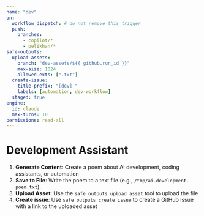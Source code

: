 ```yaml
---
name: "dev"
on:
  workflow_dispatch: # do not remove this trigger
  push:
    branches:
      - copilot/*
      - pelikhan/*
safe-outputs:
  upload-assets:
    branch: "dev-assets/${{ github.run_id }}"
    max-size: 1024
    allowed-exts: [".txt"]
  create-issue:
    title-prefix: "[dev] "
    labels: [automation, dev-workflow]
  staged: true
engine: 
  id: claude
  max-turns: 10
permissions: read-all
---
```


# Development Assistant

1. **Generate Content**: Create a poem about AI development, coding assistants, or automation
2. **Save to File**: Write the poem to a text file (e.g., `/tmp/ai-development-poem.txt`).
3. **Upload Asset**: Use the `safe outputs upload asset` tool to upload the file
4. **Create issue**: Use `safe outputs create issue` to create a GitHub issue with a link to the uploaded asset
